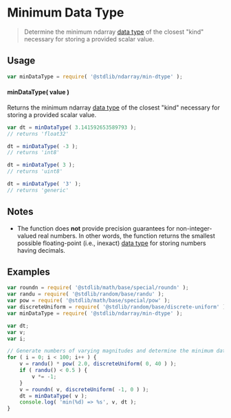<!--

@license Apache-2.0

Copyright (c) 2018 The Stdlib Authors.

Licensed under the Apache License, Version 2.0 (the "License");
you may not use this file except in compliance with the License.
You may obtain a copy of the License at

   http://www.apache.org/licenses/LICENSE-2.0

Unless required by applicable law or agreed to in writing, software
distributed under the License is distributed on an "AS IS" BASIS,
WITHOUT WARRANTIES OR CONDITIONS OF ANY KIND, either express or implied.
See the License for the specific language governing permissions and
limitations under the License.

-->

# Minimum Data Type

> Determine the minimum ndarray [data type][@stdlib/ndarray/dtypes] of the closest "kind" necessary for storing a provided scalar value.

<!-- Section to include introductory text. Make sure to keep an empty line after the intro `section` element and another before the `/section` close. -->

<section class="intro">

</section>

<!-- /.intro -->

<!-- Package usage documentation. -->

<section class="usage">

## Usage

```javascript
var minDataType = require( '@stdlib/ndarray/min-dtype' );
```

#### minDataType( value )

Returns the minimum ndarray [data type][@stdlib/ndarray/dtypes] of the closest "kind" necessary for storing a provided scalar value.

```javascript
var dt = minDataType( 3.141592653589793 );
// returns 'float32'

dt = minDataType( -3 );
// returns 'int8'

dt = minDataType( 3 );
// returns 'uint8'

dt = minDataType( '3' );
// returns 'generic'
```

</section>

<!-- /.usage -->

<!-- Package usage notes. Make sure to keep an empty line after the `section` element and another before the `/section` close. -->

<section class="notes">

## Notes

-   The function does **not** provide precision guarantees for non-integer-valued real numbers. In other words, the function returns the smallest possible floating-point (i.e., inexact) [data type][@stdlib/ndarray/dtypes] for storing numbers having decimals.

</section>

<!-- /.notes -->

<!-- Package usage examples. -->

<section class="examples">

## Examples

<!-- eslint no-undef: "error" -->

```javascript
var roundn = require( '@stdlib/math/base/special/roundn' );
var randu = require( '@stdlib/random/base/randu' );
var pow = require( '@stdlib/math/base/special/pow' );
var discreteUniform = require( '@stdlib/random/base/discrete-uniform' );
var minDataType = require( '@stdlib/ndarray/min-dtype' );

var dt;
var v;
var i;

// Generate numbers of varying magnitudes and determine the minimum data type for each value...
for ( i = 0; i < 100; i++ ) {
    v = randu() * pow( 2.0, discreteUniform( 0, 40 ) );
    if ( randu() < 0.5 ) {
        v *= -1;
    }
    v = roundn( v, discreteUniform( -1, 0 ) );
    dt = minDataType( v );
    console.log( 'min(%d) => %s', v, dt );
}
```

</section>

<!-- /.examples -->

<!-- Section to include cited references. If references are included, add a horizontal rule *before* the section. Make sure to keep an empty line after the `section` element and another before the `/section` close. -->

<section class="references">

</section>

<!-- /.references -->

<!-- Section for related `stdlib` packages. Do not manually edit this section, as it is automatically populated. -->

<section class="related">

</section>

<!-- /.related -->

<!-- Section for all links. Make sure to keep an empty line after the `section` element and another before the `/section` close. -->

<section class="links">

[@stdlib/ndarray/dtypes]: https://github.com/stdlib-js/stdlib/tree/develop/lib/node_modules/%40stdlib/ndarray/dtypes

</section>

<!-- /.links -->
